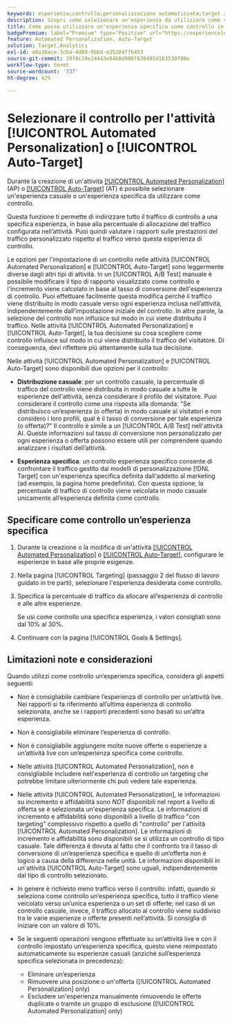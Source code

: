 ```yaml
---
keywords: esperienza;controllo;personalizzazione automatizzata;target automatico
description: Scopri come selezionare un'esperienza da utilizzare come controllo durante la creazione di un'attività [!UICONTROL Automated Personalization] (AP) o [!UICONTROL Auto-Target] in [!DNL Adobe Target].
title: Come posso utilizzare un'esperienza specifica come controllo in un'attività [!UICONTROL Automated Personalization]?
badgePremium: label="Premium" type="Positive" url="https://experienceleague.adobe.com/docs/target/using/introduction/intro.html?lang=en#premium newtab=true" tooltip="Vedi cosa è incluso in Target Premium."
feature: Automated Personalization, Auto-Target
solution: Target,Analytics
exl-id: a0a36ace-3cba-4d8d-9bbd-e35204ff6453
source-git-commit: 29f8c19e24443e84b8d900f630495d163530f80e
workflow-type: tm+mt
source-wordcount: '737'
ht-degree: 42%

---
```


# Selezionare il controllo per l&#39;attività [!UICONTROL Automated Personalization] o [!UICONTROL Auto-Target]

Durante la creazione di un&#39;attività [[!UICONTROL Automated Personalization]](/help/main/c-activities/t-automated-personalization/automated-personalization.md) (AP) o [[!UICONTROL Auto-Target]](/help/main/c-activities/auto-target/auto-target-to-optimize.md) (AT) è possibile selezionare un&#39;esperienza casuale o un&#39;esperienza specifica da utilizzare come controllo.

Questa funzione ti permette di indirizzare tutto il traffico di controllo a una specifica esperienza, in base alla percentuale di allocazione del traffico configurata nell’attività. Puoi quindi valutare i rapporti sulle prestazioni del traffico personalizzato rispetto al traffico verso questa esperienza di controllo.

Le opzioni per l&#39;impostazione di un controllo nelle attività [!UICONTROL Automated Personalization] e [!UICONTROL Auto-Target] sono leggermente diverse dagli altri tipi di attività. In un [!UICONTROL A/B Test] manuale è possibile modificare il tipo di rapporto visualizzato come controllo e l&#39;incremento viene calcolato in base al tasso di conversione dell&#39;esperienza di controllo. Puoi effettuare facilmente questa modifica perché il traffico viene distribuito in modo casuale verso ogni esperienza inclusa nell’attività, indipendentemente dall’impostazione iniziale del controllo. In altre parole, la selezione del controllo non influisce sul modo in cui viene distribuito il traffico. Nelle attività [!UICONTROL Automated Personalization] e [!UICONTROL Auto-Target], la tua decisione su cosa scegliere come controllo influisce sul modo in cui viene distribuito il traffico del visitatore. Di conseguenza, devi riflettere più attentamente sulla tua decisione.

Nelle attività [!UICONTROL Automated Personalization] e [!UICONTROL Auto-Target] sono disponibili due opzioni per il controllo:

* **Distribuzione casuale**: per un controllo casuale, la percentuale di traffico del controllo viene distribuita in modo casuale a tutte le esperienze dell&#39;attività, senza considerare il profilo del visitatore. Puoi considerare il controllo come una risposta alla domanda: &quot;Se distribuisco un’esperienza (o offerta) in modo casuale ai visitatori e non considero i loro profili, qual è il tasso di conversione per tale esperienza (o offerta)?&quot; Il controllo è simile a un [!UICONTROL A/B Test] nell&#39;attività AI. Queste informazioni sul tasso di conversione non personalizzato per ogni esperienza o offerta possono essere utili per comprendere quando analizzare i risultati dell’attività.

* **Esperienza specifica**: un controllo esperienza specifico consente di confrontare il traffico gestito dai modelli di personalizzazione [!DNL Target] con un&#39;esperienza specifica definita dall&#39;addetto al marketing (ad esempio, la pagina home predefinita). Con questa opzione, la percentuale di traffico di controllo viene veicolata in modo casuale unicamente all’esperienza definita come controllo.

## Specificare come controllo un’esperienza specifica

1. Durante la creazione o la modifica di un&#39;attività [[!UICONTROL Automated Personalization]](/help/main/c-activities/t-automated-personalization/create-ap-activity.md) o [[!UICONTROL Auto-Target]](/help/main/c-activities/t-test-ab/t-test-create-ab/ab-audience.md), configurare le esperienze in base alle proprie esigenze.
1. Nella pagina [!UICONTROL Targeting] (passaggio 2 del flusso di lavoro guidato in tre parti), selezionare l&#39;esperienza desiderata come controllo.
1. Specifica la percentuale di traffico da allocare all’esperienza di controllo e alle altre esperienze.

   Se usi come controllo una specifica esperienza, i valori consigliati sono dal 10% al 30%.

1. Continuare con la pagina [!UICONTROL Goals & Settings].

## Limitazioni note e considerazioni

Quando utilizzi come controllo un’esperienza specifica, considera gli aspetti seguenti:

* Non è consigliabile cambiare l’esperienza di controllo per un’attività live. Nei rapporti si fa riferimento all’ultima esperienza di controllo selezionata, anche se i rapporti precedenti sono basati su un’altra esperienza.
* Non è consigliabile eliminare l’esperienza di controllo.
* Non è consigliabile aggiungere molte nuove offerte o esperienze a un’attività live con un’esperienza specifica come controllo.
* Nelle attività [!UICONTROL Automated Personalization], non è consigliabile includere nell&#39;esperienza di controllo un targeting che potrebbe limitare ulteriormente chi può vedere tale esperienza.
* Nelle attività [!UICONTROL Automated Personalization], le informazioni su incremento e affidabilità sono *NOT* disponibili nel report a livello di offerta se è selezionata un&#39;esperienza specifica. Le informazioni di incremento e affidabilità sono disponibili a livello di traffico &quot;con targeting&quot; complessivo rispetto a quello di &quot;controllo&quot; per l&#39;attività [!UICONTROL Automated Personalization]. Le informazioni di incremento e affidabilità sono disponibili se si utilizza un controllo di tipo casuale. Tale differenza è dovuta al fatto che il confronto tra il tasso di conversione di un’esperienza specifica e quello di un’offerta non è logico a causa della differenza nelle unità. Le informazioni disponibili in un&#39;attività [!UICONTROL Auto-Target] sono uguali, indipendentemente dal tipo di controllo selezionato.
* In genere è richiesto meno traffico verso il controllo: infatti, quando si seleziona come controllo un’esperienza specifica, tutto il traffico viene veicolato verso un’unica esperienza o un set di offerte; nel caso di un controllo casuale, invece, il traffico allocato al controllo viene suddiviso tra le varie esperienze o offerte presenti nell’attività. Si consiglia di iniziare con un valore di 10%.
* Se le seguenti operazioni vengono effettuate su un’attività live e con il controllo impostato un’esperienza specifica, questo viene reimpostato automaticamente su esperienze casuali (anziché sull’esperienza specifica selezionata in precedenza):

   * Eliminare un’esperienza
   * Rimuovere una posizione o un&#39;offerta ([!UICONTROL Automated Personalization] only)
   * Escludere un&#39;esperienza manualmente rimuovendo le offerte duplicate o tramite un gruppo di esclusione ([!UICONTROL Automated Personalization] only)
